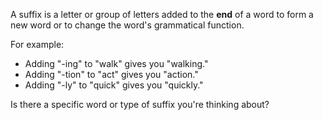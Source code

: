 A suffix is a letter or group of letters added to the **end** of a word to form a new word or to change the word's grammatical function.

For example:
* Adding "-ing" to "walk" gives you "walking."
* Adding "-tion" to "act" gives you "action."
* Adding "-ly" to "quick" gives you "quickly."

Is there a specific word or type of suffix you're thinking about?
